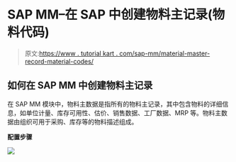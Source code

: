 # SAP MM–在 SAP 中创建物料主记录(物料代码)

> 原文:[https://www . tutorial kart . com/sap-mm/material-master-record-material-codes/](https://www.tutorialkart.com/sap-mm/material-master-record-material-codes/)

## 如何在 SAP MM 中创建物料主记录

在 SAP MM 模块中，物料主数据是指所有的物料主记录，其中包含物料的详细信息，如单位计量、库存可用性、估价、销售数据、工厂数据、MRP 等。物料主数据由组织可用于采购、库存等的物料描述组成。

**配置步骤**

[![](../Images/925da31b32d6bc3827932f6c8afb11bb.png)](https://www.tutorialkart.com/)